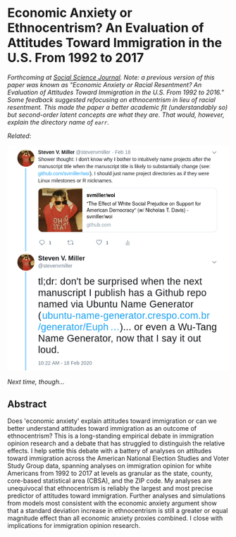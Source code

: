 Economic Anxiety or Ethnocentrism? An Evaluation of Attitudes Toward Immigration in the U.S. From 1992 to 2017
=======================================================================



*Forthcoming at [Social Science Journal](https://www.journals.elsevier.com/the-social-science-journal). Note: a previous version of this paper was known as "Economic Anxiety or Racial Resentment? An Evaluation of Attitudes Toward Immigration in the U.S. From 1992 to 2016." Some feedback suggested refocusing on ethnocentrism in lieu of racial resentment. This made the paper a better academic fit (understandably so) but second-order latent concepts are what they are. That would, however, explain the directory name of `earr`.*

*Related*:

![](next-time.png)

*Next time, though...*

## Abstract

Does 'economic anxiety' explain attitudes toward immigration or can we better understand attitudes toward immigration as an outcome of ethnocentrism? This is a long-standing empirical debate in immigration opinion research and a debate that has struggled to distinguish the relative effects. I help settle this debate with a battery of analyses on attitudes toward immigration across the American National Election Studies and Voter Study Group data, spanning analyses on immigration opinion for white Americans from 1992 to 2017 at levels as granular as the state, county, core-based statistical area (CBSA), and the ZIP code. My analyses are unequivocal that ethnocentrism is reliably the largest and most precise predictor of attitudes toward immigration. Further analyses and simulations from models most consistent with the economic anxiety argument show that a standard deviation increase in ethnocentrism is still a greater or equal magnitude effect than all economic anxiety proxies combined. I close with implications for immigration opinion research.
